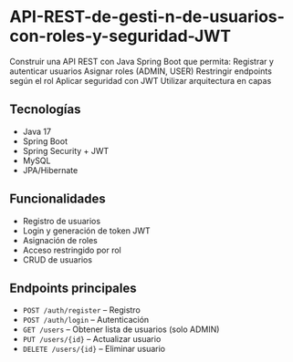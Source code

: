 # API-REST-de-gesti-n-de-usuarios-con-roles-y-seguridad-JWT
Construir una API REST con Java Spring Boot que permita:  Registrar y autenticar usuarios  Asignar roles (ADMIN, USER)  Restringir endpoints según el rol  Aplicar seguridad con JWT  Utilizar arquitectura en capas

## Tecnologías
- Java 17
- Spring Boot
- Spring Security + JWT
- MySQL
- JPA/Hibernate

## Funcionalidades
- Registro de usuarios
- Login y generación de token JWT
- Asignación de roles
- Acceso restringido por rol
- CRUD de usuarios

## Endpoints principales
- `POST /auth/register` – Registro
- `POST /auth/login` – Autenticación
- `GET /users` – Obtener lista de usuarios (solo ADMIN)
- `PUT /users/{id}` – Actualizar usuario
- `DELETE /users/{id}` – Eliminar usuario

